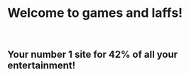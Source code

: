 <html>
<h1>
Welcome to games and laffs!
</h1>
<br>
<h2>Your number 1 site for 42% of all your entertainment!</h2>
</html>
